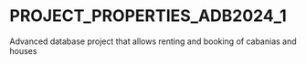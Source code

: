 # PROJECT_PROPERTIES_ADB2024_1
Advanced database project that allows renting and booking of cabanias and houses 
